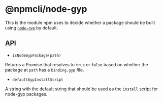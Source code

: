 # @npmcli/node-gyp

This is the module npm uses to decide whether a package should be built
using [`node-gyp`](https://github.com/nodejs/node-gyp) by default.

## API

* `isNodeGypPackage(path)`

Returns a Promise that resolves to `true` or `false` based on whether the
package at `path` has a `binding.gyp` file.

* `defaultGypInstallScript`

A string with the default string that should be used as the `install`
script for node-gyp packages.
